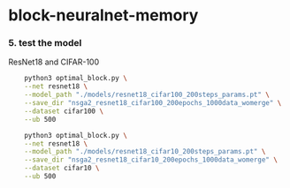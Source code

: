 # block-neuralnet-memory

### 5. test the model

ResNet18 and CIFAR-100

```bash
    python3 optimal_block.py \
    --net resnet18 \
    --model_path "./models/resnet18_cifar100_200steps_params.pt" \
    --save_dir "nsga2_resnet18_cifar100_200epochs_1000data_womerge" \
    --dataset cifar100 \
    --ub 500
```

```bash
    python3 optimal_block.py \
    --net resnet18 \
    --model_path "./models/resnet18_cifar10_200steps_params.pt" \
    --save_dir "nsga2_resnet18_cifar10_200epochs_1000data_womerge" \
    --dataset cifar10 \
    --ub 500
```
